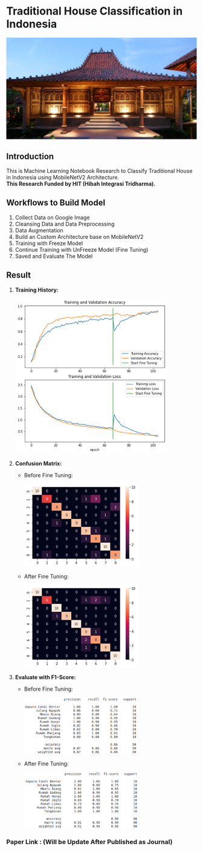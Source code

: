 # Traditional House Classification in Indonesia
<center><img src="assets/intro.jpg" width="800px"/></center>

## Introduction
This is Machine Learning Notebook Research to Classify Traditional House in Indonesia using MobileNetV2 Architecture.<br>
<b>This Research Funded by HIT (Hibah Integrasi Tridharma).</b>

## Workflows to Build Model
1. Collect Data on Google Image
2. Cleansing Data and Data Preprocessing
3. Data Augmentation
4. Build an Custom Architecture base on MobileNetV2
5. Training with Freeze Model
6. Continue Training with UnFreeze Model (Fine Tuning)
7. Saved and Evaluate The Model

## Result
1. <b>Training History:</b>

    <img src="assets/history_training.png" width="400px"/>

2. <b>Confusion Matrix:</b>
    - Before Fine Tuning:

        <img src="assets/cm_before_finetune.png" width="300px"/>
    
    - After Fine Tuning:
    
        <img src="assets/cm_after_finetune.png" width="300px"/>

3. <b>Evaluate with F1-Score:</b>
    - Before Fine Tuning:

        <img src="assets/f1score_before_finetune.png" width="300px"/>
    
    - After Fine Tuning:
    
        <img src="assets/f1score_after_finetune.png" width="300px"/>

### Paper Link : (Will be Update After Published as Journal)
